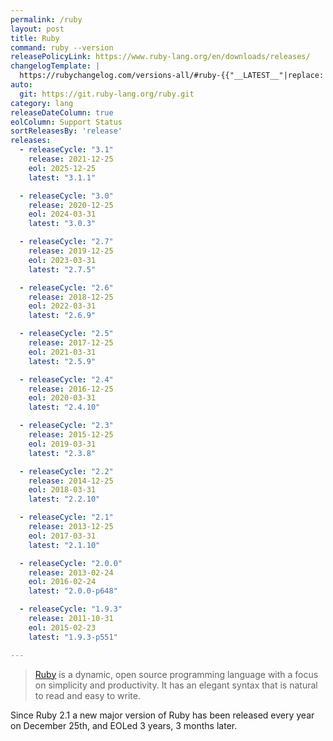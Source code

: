 ```yaml
---
permalink: /ruby
layout: post
title: Ruby
command: ruby --version
releasePolicyLink: https://www.ruby-lang.org/en/downloads/releases/
changelogTemplate: |
  https://rubychangelog.com/versions-all/#ruby-{{"__LATEST__"|replace:'.',''}}
auto:
  git: https://git.ruby-lang.org/ruby.git
category: lang
releaseDateColumn: true
eolColumn: Support Status
sortReleasesBy: 'release'
releases:
  - releaseCycle: "3.1"
    release: 2021-12-25
    eol: 2025-12-25
    latest: "3.1.1"

  - releaseCycle: "3.0"
    release: 2020-12-25
    eol: 2024-03-31
    latest: "3.0.3"

  - releaseCycle: "2.7"
    release: 2019-12-25
    eol: 2023-03-31
    latest: "2.7.5"

  - releaseCycle: "2.6"
    release: 2018-12-25
    eol: 2022-03-31
    latest: "2.6.9"

  - releaseCycle: "2.5"
    release: 2017-12-25
    eol: 2021-03-31
    latest: "2.5.9"

  - releaseCycle: "2.4"
    release: 2016-12-25
    eol: 2020-03-31
    latest: "2.4.10"

  - releaseCycle: "2.3"
    release: 2015-12-25
    eol: 2019-03-31
    latest: "2.3.8"

  - releaseCycle: "2.2"
    release: 2014-12-25
    eol: 2018-03-31
    latest: "2.2.10"

  - releaseCycle: "2.1"
    release: 2013-12-25
    eol: 2017-03-31
    latest: "2.1.10"

  - releaseCycle: "2.0.0"
    release: 2013-02-24
    eol: 2016-02-24
    latest: "2.0.0-p648"

  - releaseCycle: "1.9.3"
    release: 2011-10-31
    eol: 2015-02-23
    latest: "1.9.3-p551"

---
```


> [Ruby](https://www.ruby-lang.org/) is a dynamic, open source programming language with a focus on simplicity and productivity. It has an elegant syntax that is natural to read and easy to write.

Since Ruby 2.1 a new major version of Ruby has been released every year on December 25th, and EOLed 3 years, 3 months later.
